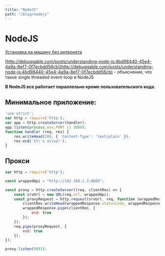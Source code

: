 ```yaml
---
title: "NodeJS"
path: "/blog/nodejs"
---
```

# NodeJS

[Установка на машину без интернета](https://www.digitalocean.com/community/tutorials/how-to-install-node-js-on-a-centos-7-server)

[http://debuggable.com/posts/understanding-node-js:4bd98440-45e4-4a9a-8ef7-0f7ecbdd56cb](http://debuggable.com/posts/understanding-node-js:4bd98440-45e4-4a9a-8ef7-0f7ecbdd56cb) \- объяснение, что такое single threaded event-loop в NodeJS

**В NodeJS все работает параллельно кроме пользовательского кода.**

## Минимальное приложение:

```js
'use strict';
var http = require('http');
var app = http.createServer(handler);
app.listen(process.env.PORT || 3000);
function handler (req, res) {
	res.writeHead(200, { 'Content-Type': 'text/plain' });
	res.end('It\'s alive!');
}
```

## Прокси

```js
var http = require('http');

const wrappedApi = "http://192.168.1.3:8089";

const proxy = http.createServer((req, clientRes) => {
    const srvUrl = new URL(req.url, wrappedApi);
    const proxyRequest = http.request(srvUrl, req, function (wrappedResponse) {
    	clientRes.writeHead(wrappedResponse.statusCode, wrappedResponse.headers);
        wrappedResponse.pipe(clientRes, {
            end: true
        });
    });
    req.pipe(proxyRequest, {
        end: true
    });
});

proxy.listen(9091);
```